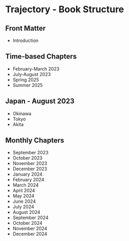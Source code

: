 # Trajectory - Book Structure

## Front Matter
- Introduction

## Time-based Chapters
- February-March 2023
- July-August 2023
- Spring 2025
- Summer 2025

## Japan - August 2023
- Okinawa
- Tokyo
- Akita

## Monthly Chapters
- September 2023
- October 2023
- November 2023
- December 2023
- January 2024
- February 2024
- March 2024
- April 2024
- May 2024
- June 2024
- July 2024
- August 2024
- September 2024
- October 2024
- November 2024
- December 2024
